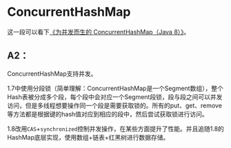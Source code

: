 # ConcurrentHashMap

这一段可以看下[《为并发而生的 ConcurrentHashMap（Java 8）》](https://www.cnblogs.com/yangming1996/p/8031199.html)。

## A2：

ConcurrentHashMap支持并发。

1.7中使用分段锁（简单理解：ConcurrentHashMap是一个Segment数组），整个Hash表被分成多个段，每个段中会对应一个Segment段锁，段与段之间可以并发访问，但是多线程想要操作同一个段是需要获取锁的。所有的put、get、remove等方法都是根据键的hash值对应到相应的段中，然后尝试获取锁进行访问。

1.8改用`CAS`+`synchronized`控制并发操作，在某些方面提升了性能。并且追随1.8的HashMap底层实现，使用数组+链表+红黑树进行数据存储。